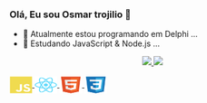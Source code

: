 ### Olá, Eu sou Osmar trojilio 👋


- 🔭 Atualmente estou programando em Delphi ...
- 🌱 Estudando JavaScript & Node.js ...

<div align="center">
  <a href="https://github.com/osmartrojilio">
  <img height="160em" src="https://github-readme-stats.vercel.app/api?username=osmartrojilio&show_icons=true&theme=dracula&include_all_commits=true&count_private=true"/>
  <img height="140em" src="https://github-readme-stats.vercel.app/api/top-langs/?username=osmartrojilio&layout=compact&langs_count=7&theme=dracula"/>
</div>

<div style="display: inline_block"><br>
  <img align="center" alt="Osmar-Js" height="30" width="40" src="https://raw.githubusercontent.com/devicons/devicon/master/icons/javascript/javascript-plain.svg">
  <img align="center" alt="Osmar-React" height="30" width="40" src="https://raw.githubusercontent.com/devicons/devicon/master/icons/react/react-original.svg">
  <img align="center" alt="Osmar-HTML" height="30" width="40" src="https://raw.githubusercontent.com/devicons/devicon/master/icons/html5/html5-original.svg">
  <img align="center" alt="Osmar-CSS" height="30" width="40" src="https://raw.githubusercontent.com/devicons/devicon/master/icons/css3/css3-original.svg">
</div>
